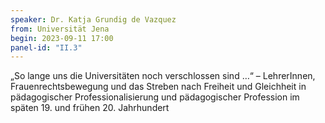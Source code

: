 ```yaml
---
speaker: Dr. Katja Grundig de Vazquez
from: Universität Jena
begin: 2023-09-11 17:00
panel-id: "II.3"
---
```


„So lange uns die Universitäten noch verschlossen sind …“ – LehrerInnen, Frauenrechtsbewegung und das Streben nach Freiheit und Gleichheit in pädagogischer Professionalisierung und pädagogischer Profession im späten 19. und frühen 20. Jahrhundert


